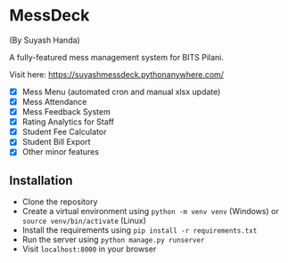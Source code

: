 # MessDeck

(By Suyash Handa)

A fully-featured mess management system for BITS Pilani.

Visit here: https://suyashmessdeck.pythonanywhere.com/

- [x] Mess Menu (automated cron and manual xlsx update)
- [x] Mess Attendance
- [x] Mess Feedback System
- [x] Rating Analytics for Staff
- [x] Student Fee Calculator
- [x] Student Bill Export
- [x] Other minor features

## Installation

- Clone the repository
- Create a virtual environment using `python -m venv venv` (Windows) or `source venv/bin/activate` (Linux)
- Install the requirements using `pip install -r requirements.txt`
- Run the server using `python manage.py runserver`
- Visit `localhost:8000` in your browser
